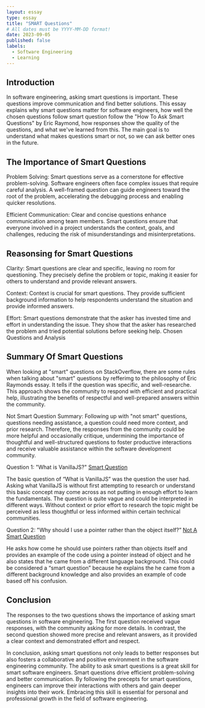 ```yaml
---
layout: essay
type: essay
title: "SMART Questions"
# All dates must be YYYY-MM-DD format!
date: 2023-09-05
published: false
labels:
  - Software Engineering
  - Learning
---
```


## Introduction
In software engineering, asking smart questions is important. These questions improve communication and find better solutions. This essay explains why smart questions matter for software engineers, how well the chosen questions follow smart question follow the "How To Ask Smart Questions" by Eric Raymond, how responses show the quality of the questions, and what we've learned from this. The main goal is to understand what makes questions smart or not, so we can ask better ones in the future.

## The Importance of Smart Questions
Problem Solving:
Smart questions serve as a cornerstone for effective problem-solving. Software engineers often face complex issues that require careful analysis. A well-framed question can guide engineers toward the root of the problem, accelerating the debugging process and enabling quicker resolutions.

Efficient Communication:
Clear and concise questions enhance communication among team members. Smart questions ensure that everyone involved in a project understands the context, goals, and challenges, reducing the risk of misunderstandings and misinterpretations.

## Reasonsing for Smart Questions

Clarity:
Smart questions are clear and specific, leaving no room for questioning. They precisely define the problem or topic, making it easier for others to understand and provide relevant answers.

Context:
Context is crucial for smart questions. They provide sufficient background information to help respondents understand the situation and provide informed answers.

Effort:
Smart questions demonstrate that the asker has invested time and effort in understanding the issue. They show that the asker has researched the problem and tried potential solutions before seeking help.
Chosen Questions and Analysis

## Summary Of Smart Questions
When looking at "smart" questions on StackOverflow, there are some rules when talking about "smart" questions by refferimg to the philosophy of Eric Raymonds essay. It tells if the question was specific, and well-researche. This approach shows the community to respond with efficient and practical help, illustrating the benefits of respectful and well-prepared answers within the community.

Not Smart Question Summary:
Following up with "not smart" questions, questions needing assistance, a question could need more context, and prior research. Therefore, the responses from the community could be more helpful and occasionally critique, undermining the importance of thoughtful and well-structured questions to foster productive interactions and receive valuable assistance within the software development community.

Question 1: "What is VanillaJS?" 
[Smart Question](https://stackoverflow.com/questions/20435653/what-is-vanillajs)

The basic question of “What is VanillaJS” was the question the user had. Asking what VanillaJS is without first attempting to research or understand this basic concept may come across as not putting in enough effort to learn the fundamentals. The question is quite vague and could be interpreted in different ways. Without context or prior effort to research the topic might be perceived as less thoughtful or less informed within certain technical communities.

Question 2: "Why should I use a pointer rather than the object itself?”
[Not A Smart Question](https://stackoverflow.com/questions/22146094/why-should-i-use-a-pointer-rather-than-the-object-itself/22146244#22146244)

He asks how come he should use pointers rather than objects itself and provides an example of the code using a pointer instead of object and he also states that he came from a different language background. This could be considered a “smart question” because he explains the he came from a different background knowledge and also provides an example of code based off his confusion.

## Conclusion
The responses to the two questions shows the importance of asking smart questions in software engineering. The first question received vague responses, with the community asking for more details. In contrast, the second question showed more precise and relevant answers, as it provided a clear context and demonstrated effort and respect.

In conclusion, asking smart questions not only leads to better responses but also fosters a collaborative and positive environment in the software engineering community. The ability to ask smart questions is a great skill for smart software engineers. Smart questions drive efficient problem-solving and better communication. By following the precepts for smart questions, engineers can improve their interactions with others and gain deeper insights into their work. Embracing this skill is essential for personal and professional growth in the field of software engineering.
